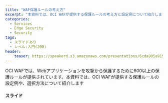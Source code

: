 ```yaml
---
title: "WAF保護ルールの考え方"
excerpt: "本資料では、OCI WAFが提供する保護ルールの考え方と設定例について紹介します"
categories:
  - Services
  - Edge Security
  - Security
tags:
  - スライドあり
  - レベル:入門(200)
header:
    teaser: https://speakerd.s3.amazonaws.com/presentations/6cda805a91594839b9e9e3b98fd31bd8/slide_0.jpg
---
```


OCI WAFでは、Webアプリケーションを攻撃から保護するために600以上の保護ルールが提供されています。本資料では、OCI WAFが提供する保護ルールの設定例や、選択方法について紹介します

#### スライド

<div style="max-width:768px">

<!-- Speakerdeckから Embeded リンクを取得して貼り付け (ここから) -->
<script async class="speakerdeck-embed" data-id="6cda805a91594839b9e9e3b98fd31bd8" data-ratio="1.77777777777778" src="//speakerdeck.com/assets/embed.js"></script>
<!-- Speakerdeckから Embeded リンクを取得して貼り付け (ここまで) -->

</div>